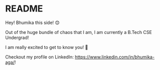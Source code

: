 # README
Hey! Bhumika this side! 😊

Out of the huge bundle of chaos that I am, I am currently a B.Tech CSE Undergrad!

I am really excited to get to know you! 🤗

Checkout my profile on LinkedIn: https://www.linkedin.com/in/bhumika-aga/!

